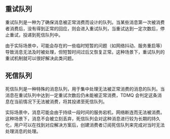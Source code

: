 
## 重试队列

重试队列是一种为了确保消息被正常消费而设计的队列。当某些消息第一次被消费者消费后，没有得到正常的回应，则会进入重试队列，当重试达到一定次数后，停止重试，投递到死信队列中。

由于实际场景中，可能会存在的一些临时短暂的问题（如网络抖动、服务重启等）导致消息无法及时被处理，但短暂时间过后又恢复正常。这种场景下，重试队列的重试机制就可以很好解决此类问题。

## 死信队列

死信队列是一种特殊的消息队列，用于集中处理无法被正常消费的消息的队列。当消息在重试队列中达到一定重试次数后仍未能被正常消费，TDMQ 会判定这条消息在当前情况下无法被消费，将其投递至死信队列。

实际场景中，消息可能会由于持续一段时间的服务宕机，网络断连而无法被消费。这种场景下，消息不会被立刻丢弃，死信队列会对这种消息进行较为长期的持久化，用户可以在找到对应解决方案后，创建消费者订阅死信队列来完成对当时无法处理消息的处理。
